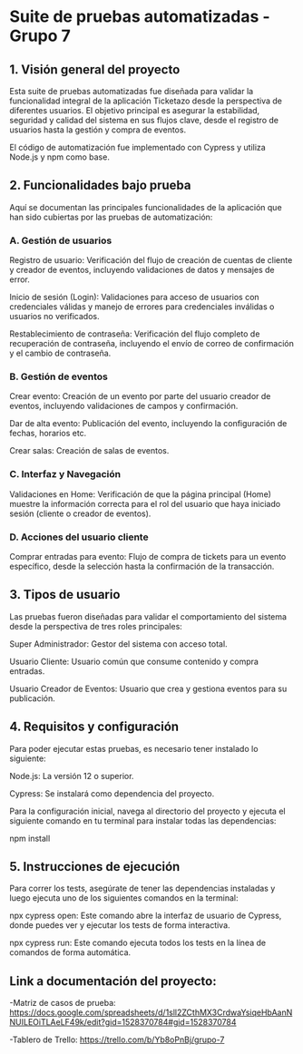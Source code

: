 #  Suite de pruebas automatizadas - Grupo 7
## 1. Visión general del proyecto
Esta suite de pruebas automatizadas fue diseñada para validar la funcionalidad integral de la aplicación Ticketazo desde la perspectiva de diferentes usuarios. El objetivo principal es asegurar la estabilidad, seguridad y calidad del sistema en sus flujos clave, desde el registro de usuarios hasta la gestión y compra de eventos.

El código de automatización fue implementado con Cypress y utiliza Node.js y npm como base.

## 2. Funcionalidades bajo prueba
Aquí se documentan las principales funcionalidades de la aplicación que han sido cubiertas por las pruebas de automatización:

### A. Gestión de usuarios
Registro de usuario: Verificación del flujo de creación de cuentas de cliente y creador de eventos, incluyendo validaciones de datos y mensajes de error.

Inicio de sesión (Login): Validaciones para acceso de usuarios con credenciales válidas y manejo de errores para credenciales inválidas o usuarios no verificados.

Restablecimiento de contraseña: Verificación del flujo completo de recuperación de contraseña, incluyendo el envío de correo de confirmación y el cambio de contraseña.

### B. Gestión de eventos
Crear evento: Creación de un evento por parte del usuario creador de eventos, incluyendo validaciones de campos y confirmación.

Dar de alta evento: Publicación del evento, incluyendo la configuración de fechas, horarios etc.

Crear salas: Creación de salas de eventos.

### C. Interfaz y Navegación
Validaciones en Home: Verificación de que la página principal (Home) muestre la información correcta para el rol del usuario que haya iniciado sesión (cliente o creador de eventos).

### D. Acciones del usuario cliente
Comprar entradas para evento: Flujo de compra de tickets para un evento específico, desde la selección hasta la confirmación de la transacción.

## 3. Tipos de usuario
Las pruebas fueron diseñadas para validar el comportamiento del sistema desde la perspectiva de tres roles principales:

Super Administrador: Gestor del sistema con acceso total.

Usuario Cliente: Usuario común que consume contenido y compra entradas.

Usuario Creador de Eventos: Usuario que crea y gestiona eventos para su publicación.

## 4. Requisitos y configuración
Para poder ejecutar estas pruebas, es necesario tener instalado lo siguiente:

Node.js: La versión 12 o superior.

Cypress: Se instalará como dependencia del proyecto.

Para la configuración inicial, navega al directorio del proyecto y ejecuta el siguiente comando en tu terminal para instalar todas las dependencias:

npm install

## 5. Instrucciones de ejecución
Para correr los tests, asegúrate de tener las dependencias instaladas y luego ejecuta uno de los siguientes comandos en la terminal:

npx cypress open: Este comando abre la interfaz de usuario de Cypress, donde puedes ver y ejecutar los tests de forma interactiva.

npx cypress run: Este comando ejecuta todos los tests en la línea de comandos de forma automática.

## Link a documentación del proyecto:
-Matriz de casos de prueba: https://docs.google.com/spreadsheets/d/1sll2ZCthMX3CrdwaYsiqeHbAanNNUILEOiTLAeLF49k/edit?gid=1528370784#gid=1528370784

-Tablero de Trello: https://trello.com/b/Yb8oPnBj/grupo-7
